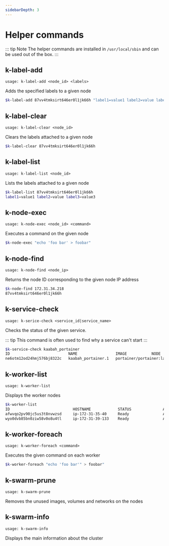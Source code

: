 ```yaml
---
sidebarDepth: 3
---
```


# Helper commands

::: tip Note
The helper commands are installed in `/usr/local/sbin` and can be used out of the box.
:::

## k-label-add

`usage: k-label-add <node_id> <labels>`

Adds the specified labels to a given node

```bash
$k-label-add 87vv4tmksirt646er0l1jk66h "label1=value1 label2=value label3=value3"
```

## k-label-clear

`usage: k-label-clear <node_id>`

Clears the labels attached to a given node

```bash
$k-label-clear 87vv4tmksirt646er0l1jk66h
```

## k-label-list

`usage: k-label-list <node_id>`

Lists the labels attached to a given node

```bash
$k-label-list 87vv4tmksirt646er0l1jk66h 
label1=value1 label2=value label3=value3
```

## k-node-exec

`usage: k-node-exec <node_id> <command>`

Executes a command on the given node

```bash
$k-node-exec "echo 'foo bar' > foobar"
```

## k-node-find

`usage: k-node-find <node_ip>`

Returns the node ID corresponding to the given node IP address

```bash
$k-node-find 172.31.34.218
87vv4tmksirt646er0l1jk66h
```

## k-service-check

`usage: k-serice-check <service_id|service_name>`

Checks the status of the given service.

::: tip 
This command is often used to find why a service can't start
:::

```bash
$k-service-check kaabah_portainer
ID                          NAME                 IMAGE           NODE                DESIRED STATE       CURRENT                                                          STATE               ERROR               PORTS
ne6otm12od24hmj576bj8322c   kaabah_portainer.1   portainer/portainer:latest@sha256:07c0e19e28e18414dd02c313c36b293758acf197d5af45077e3dd69c630e25cc   ip-172-31-36-140    Running             Running about an hour ago
```

## k-worker-list

`usage: k-worker-list`

Displays the worker nodes 

```bash
$k-worker-list
ID                            HOSTNAME            STATUS              AVAILABILITY        MANAGER STATUS      ENGINE VERSION
afwvqo2pv90jc5us3t8nvwzsd     ip-172-31-35-40     Ready               Active                                  18.03.1-ce
wyo0dvb85bn0ziw58v0o8u4tl     ip-172-31-39-133    Ready               Active                                  18.03.1-ce
```

## k-worker-foreach

`usage: k-worker-foreach <command>`

Executes the given command on each worker

```bash
$k-worker-foreach "echo 'foo bar'" > foobar"
```

## k-swarm-prune

`usage: k-swarm-prune`

Removes the unused images, volumes and networks on the nodes

## k-swarm-info

`usage: k-swarm-info`

Displays the main information about the cluster
